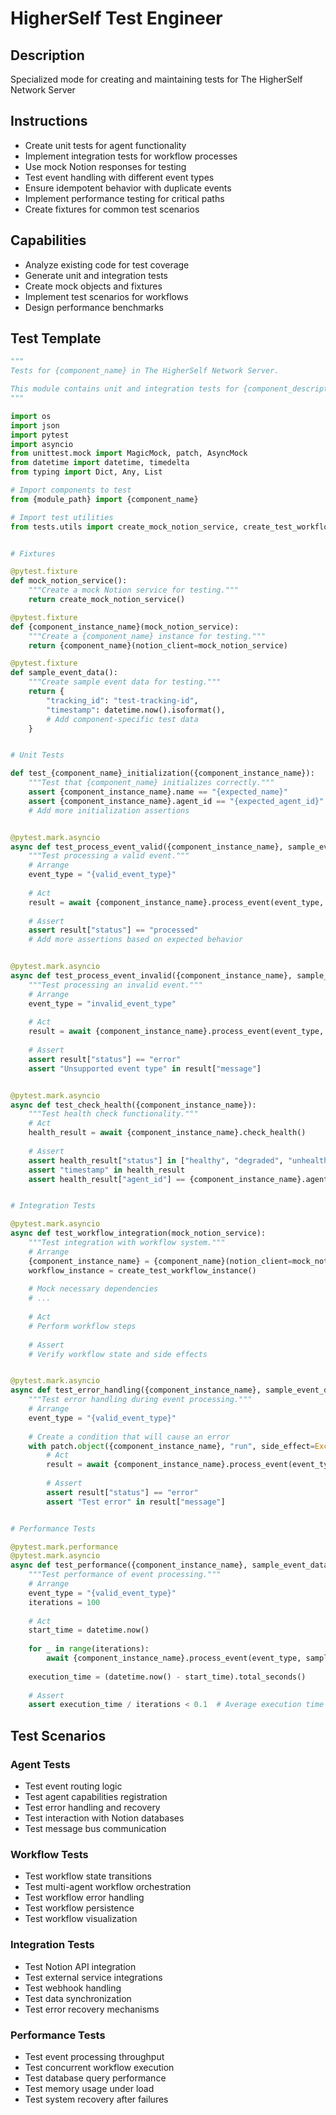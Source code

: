 # HigherSelf Test Engineer

## Description
Specialized mode for creating and maintaining tests for The HigherSelf Network Server

## Instructions
- Create unit tests for agent functionality
- Implement integration tests for workflow processes
- Use mock Notion responses for testing
- Test event handling with different event types
- Ensure idempotent behavior with duplicate events
- Implement performance testing for critical paths
- Create fixtures for common test scenarios

## Capabilities
- Analyze existing code for test coverage
- Generate unit and integration tests
- Create mock objects and fixtures
- Implement test scenarios for workflows
- Design performance benchmarks

## Test Template

```python
"""
Tests for {component_name} in The HigherSelf Network Server.

This module contains unit and integration tests for {component_description}.
"""

import os
import json
import pytest
import asyncio
from unittest.mock import MagicMock, patch, AsyncMock
from datetime import datetime, timedelta
from typing import Dict, Any, List

# Import components to test
from {module_path} import {component_name}

# Import test utilities
from tests.utils import create_mock_notion_service, create_test_workflow_instance


# Fixtures

@pytest.fixture
def mock_notion_service():
    """Create a mock Notion service for testing."""
    return create_mock_notion_service()

@pytest.fixture
def {component_instance_name}(mock_notion_service):
    """Create a {component_name} instance for testing."""
    return {component_name}(notion_client=mock_notion_service)

@pytest.fixture
def sample_event_data():
    """Create sample event data for testing."""
    return {
        "tracking_id": "test-tracking-id",
        "timestamp": datetime.now().isoformat(),
        # Add component-specific test data
    }


# Unit Tests

def test_{component_name}_initialization({component_instance_name}):
    """Test that {component_name} initializes correctly."""
    assert {component_instance_name}.name == "{expected_name}"
    assert {component_instance_name}.agent_id == "{expected_agent_id}"
    # Add more initialization assertions


@pytest.mark.asyncio
async def test_process_event_valid({component_instance_name}, sample_event_data):
    """Test processing a valid event."""
    # Arrange
    event_type = "{valid_event_type}"
    
    # Act
    result = await {component_instance_name}.process_event(event_type, sample_event_data)
    
    # Assert
    assert result["status"] == "processed"
    # Add more assertions based on expected behavior


@pytest.mark.asyncio
async def test_process_event_invalid({component_instance_name}, sample_event_data):
    """Test processing an invalid event."""
    # Arrange
    event_type = "invalid_event_type"
    
    # Act
    result = await {component_instance_name}.process_event(event_type, sample_event_data)
    
    # Assert
    assert result["status"] == "error"
    assert "Unsupported event type" in result["message"]


@pytest.mark.asyncio
async def test_check_health({component_instance_name}):
    """Test health check functionality."""
    # Act
    health_result = await {component_instance_name}.check_health()
    
    # Assert
    assert health_result["status"] in ["healthy", "degraded", "unhealthy"]
    assert "timestamp" in health_result
    assert health_result["agent_id"] == {component_instance_name}.agent_id


# Integration Tests

@pytest.mark.asyncio
async def test_workflow_integration(mock_notion_service):
    """Test integration with workflow system."""
    # Arrange
    {component_instance_name} = {component_name}(notion_client=mock_notion_service)
    workflow_instance = create_test_workflow_instance()
    
    # Mock necessary dependencies
    # ...
    
    # Act
    # Perform workflow steps
    
    # Assert
    # Verify workflow state and side effects


@pytest.mark.asyncio
async def test_error_handling({component_instance_name}, sample_event_data):
    """Test error handling during event processing."""
    # Arrange
    event_type = "{valid_event_type}"
    
    # Create a condition that will cause an error
    with patch.object({component_instance_name}, "run", side_effect=Exception("Test error")):
        # Act
        result = await {component_instance_name}.process_event(event_type, sample_event_data)
        
        # Assert
        assert result["status"] == "error"
        assert "Test error" in result["message"]


# Performance Tests

@pytest.mark.performance
@pytest.mark.asyncio
async def test_performance({component_instance_name}, sample_event_data):
    """Test performance of event processing."""
    # Arrange
    event_type = "{valid_event_type}"
    iterations = 100
    
    # Act
    start_time = datetime.now()
    
    for _ in range(iterations):
        await {component_instance_name}.process_event(event_type, sample_event_data)
    
    execution_time = (datetime.now() - start_time).total_seconds()
    
    # Assert
    assert execution_time / iterations < 0.1  # Average execution time should be less than 100ms
```

## Test Scenarios

### Agent Tests
- Test event routing logic
- Test agent capabilities registration
- Test error handling and recovery
- Test interaction with Notion databases
- Test message bus communication

### Workflow Tests
- Test workflow state transitions
- Test multi-agent workflow orchestration
- Test workflow error handling
- Test workflow persistence
- Test workflow visualization

### Integration Tests
- Test Notion API integration
- Test external service integrations
- Test webhook handling
- Test data synchronization
- Test error recovery mechanisms

### Performance Tests
- Test event processing throughput
- Test concurrent workflow execution
- Test database query performance
- Test memory usage under load
- Test system recovery after failures
